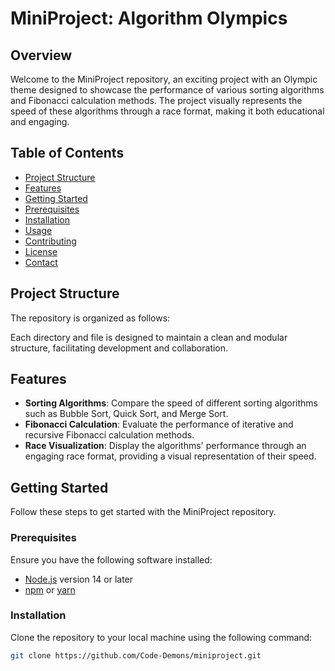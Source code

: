 # MiniProject: Algorithm Olympics

## Overview

Welcome to the MiniProject repository, an exciting project with an Olympic theme designed to showcase the performance of various sorting algorithms and Fibonacci calculation methods. The project visually represents the speed of these algorithms through a race format, making it both educational and engaging.

## Table of Contents

- [Project Structure](#project-structure)
- [Features](#features)
- [Getting Started](#getting-started)
- [Prerequisites](#prerequisites)
- [Installation](#installation)
- [Usage](#usage)
- [Contributing](#contributing)
- [License](#license)
- [Contact](#contact)

## Project Structure

The repository is organized as follows:


Each directory and file is designed to maintain a clean and modular structure, facilitating development and collaboration.

## Features

- **Sorting Algorithms**: Compare the speed of different sorting algorithms such as Bubble Sort, Quick Sort, and Merge Sort.
- **Fibonacci Calculation**: Evaluate the performance of iterative and recursive Fibonacci calculation methods.
- **Race Visualization**: Display the algorithms' performance through an engaging race format, providing a visual representation of their speed.

## Getting Started

Follow these steps to get started with the MiniProject repository.

### Prerequisites

Ensure you have the following software installed:

- [Node.js](https://nodejs.org/en/) version 14 or later
- [npm](https://www.npmjs.com/get-npm) or [yarn](https://yarnpkg.com/)

### Installation

Clone the repository to your local machine using the following command:

```bash
git clone https://github.com/Code-Demons/miniproject.git
